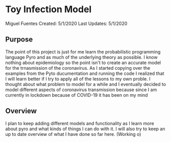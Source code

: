 # Toy Infection Model
Miguel Fuentes
Created: 5/1/2020
Last Updates: 5/1/2020

## Purpose
The point of this project is just for me learn the probabilistic programming language Pyro and as much of the underlying theory as possible. I know nothing about epidemiology so the point isn't to create an accurate model for the trnasmission of the coronavirus. As I started copying over the examples from the Pyto ducumentation and running the code I realized that I will learn better if I try to apply all of the lessons to my own proble. I thought about what problem to model for a while and I eventually decided to model different aspects of coronavirus transmission because since I am currently in lockdown because of COVID-19 it has been on my mind

## Overview
I plan to keep adding different models and functionality as I learn more about pyro and what kinds of things I can do with it. I will also try to keep an up to date overview of what I have done so far here. (Working o)